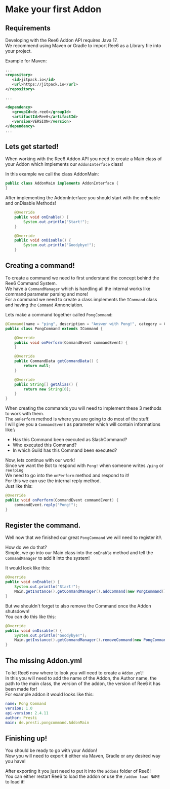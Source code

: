 # Make your first Addon

## Requirements

Developing with the Ree6 Addon API requires Java 17.\
We recommend using Maven or Gradle to import Ree6 as a Library file into your project.

Example for Maven:

```xml
...
<repository>
   <id>jitpack.io</id>
   <url>https://jitpack.io</url>
</repository>

...

<dependency>
   <groupId>de.ree6</groupId>
   <artifactId>Ree6</artifactId>
   <version>VERSION</version>
</dependency>
...
```

## Lets get started!

When working with the Ree6 Addon API you need to create a Main class of your Addon which implements our `AddonInterface` class!

In this example we call the class AddonMain:

```java
public class AddonMain implements AddonInterface {
}
```

After implementing the AddonInterface you should start with the onEnable and onDisable Methods!

```java
    @Override
    public void onEnable() {
        System.out.println("Start!");
    }

    @Override
    public void onDisable() {
        System.out.println("Goodybye!");
    }
```

## Creating a command!

To create a command we need to first understand the concept behind the Ree6 Command System.\
We have a `CommandManager` which is handling all the internal works like command parameter parsing and more!\
For a command we need to create a class implements the `ICommand` class and having the `Command` Annonciation.

Lets make a command together called `PongCommand`:

```java
@Command(name = "ping", description = "Answer with Pong!", category = Category.FUN)
public class PongCommand extends ICommand {

    @Override
    public void onPerform(CommandEvent commandEvent) {
    }

    @Override
    public CommandData getCommandData() {
        return null;
    }

    @Override
    public String[] getAlias() {
        return new String[0];
    }
}
```

When creating the commands you will need to implement these 3 methods to work with them.\
The `onPerform` method is where you are going to do most of the stuff.\
I will give you a `CommandEvent` as parameter which will contain informations like:\


* Has this Command been executed as SlashCommand?
* Who executed this Command?
* In which Guild has this Command been executed?

Now, lets continue with our work!\
Since we want the Bot to respond with `Pong!` when someone writes `/ping` or `ree!ping`\
We need to go into the `onPerform` method and respond to it!\
For this we can use the internal reply method.\
Just like this:

```java
@Override
public void onPerform(CommandEvent commandEvent) {
    commandEvent.reply("Pong!");
}
```

## Register the command.

Well now that we finished our great `PongCommand` we will need to register it!\


How do we do that?\
Simple, we go into our Main class into the `onEnable` method and tell the `CommandManager` to add it into the system!

It would look like this:

```java
@Override
public void onEnable() {
    System.out.println("Start!");
    Main.getInstance().getCommandManager().addCommand(new PongCommand());
}
```

But we shouldn't forget to also remove the Command once the Addon shutsdown!\
You can do this like this:

```java
@Override
public void onDisable() {
    System.out.println("Goodybye!");
    Main.getInstance().getCommandManager().removeCommand(new PongCommand());
}
```

## The missing Addon.yml

To let Ree6 now where to look you will need to create a `Addon.yml`!\
In this you will need to add the name of the Addon, the Author name, the path to the main class, the version of the addon, the version of Ree6 it has been made for!\
For example addon it would looks like this:

```yaml
name: Pong Command
version: 1.0
api-version: 2.4.11
author: Presti
main: de.presti.pongcommand.AddonMain
```

## Finishing up!

You should be ready to go with your Addon!\
Now you will need to export it either via Maven, Gradle or any desired way you have!

After exporting it you just need to put it into the `addons` folder of Ree6!\
You can either restart Ree6 to load the addon or use the `/addon load NAME` to load it!
